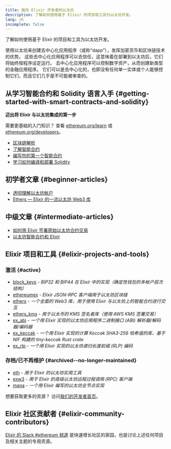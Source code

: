```yaml
---
title: 面向 Elixir 开发者的以太坊
description: 了解如何使用基于 Elixir 的项目和工具为以太坊开发。
lang: zh
incomplete: false
---
```


<FeaturedText>了解如何使用基于 Elixir 的项目和工具为以太坊开发。</FeaturedText>

使用以太坊来创建去中心化应用程序（或称“dapp”），发挥加密货币和区块链技术的优势。 这些去中心化应用程序可以去信任，这意味着在部署到以太坊后，它们将始终按程序设定运行。 去中心化应用程序可以控制数字资产，从而创建新类型的金融应用程序。 它们可以是去中心化的，也即没有任何单一实体或个人能够控制它们，而且它们几乎是不可能被审查的。

## 从学习智能合约和 Solidity 语言入手 {#getting-started-with-smart-contracts-and-solidity}

**迈出将 Elixir 与以太坊集成的第一步**

需要更基础的入门知识？ 查看 [ethereum.org/learn](/learn/) 或 [ethereum.org/developers](/developers/)。

- [区块链解析](https://kauri.io/article/d55684513211466da7f8cc03987607d5/blockchain-explained)
- [了解智能合约](https://kauri.io/article/e4f66c6079e74a4a9b532148d3158188/ethereum-101-part-5-the-smart-contract)
- [编写你的第一个智能合约](https://kauri.io/article/124b7db1d0cf4f47b414f8b13c9d66e2/remix-ide-your-first-smart-contract)
- [学习如何编译和部署 Solidity](https://kauri.io/article/973c5f54c4434bb1b0160cff8c695369/understanding-smart-contract-compilation-and-deployment)

## 初学者文章 {#beginner-articles}

- [透彻理解以太坊帐户](https://dev.to/q9/finally-understanding-ethereum-accounts-1kpe)
- [Ethers — Elixir 的一流以太坊 Web3 库](https://medium.com/@alisinabh/announcing-ethers-a-first-class-ethereum-web3-library-for-elixir-1d64e9409122)

## 中级文章 {#intermediate-articles}

- [如何用 Elixir 签署原始以太坊合约交易](https://kohlerjp.medium.com/how-to-sign-raw-ethereum-contract-transactions-with-elixir-f8822bcc813b)
- [以太坊智能合约和 Elixir](https://medium.com/agile-alpha/ethereum-smart-contracts-and-elixir-c7c4b239ddb4)

## Elixir 项目和工具 {#elixir-projects-and-tools}

### 激活 {#active}

- [block_keys](https://github.com/ExWeb3/block_keys) - _BIP32 和 BIP44 在 Elixir 中的实现（确定性钱包的多帐户层次结构）_
- [ethereumex](https://github.com/mana-ethereum/ethereumex) - _Elixir JSON-RPC 客户端用于以太坊区块链_
- [ethers](https://github.com/ExWeb3/elixir_ethers) - _一个全面的 Web3 库，用于使用 Elixir 与以太坊上的智能合约进行交互_
- [ethers_kms](https://github.com/ExWeb3/elixir_ethers_kms) - _用于以太币的 KMS 签名者库（使用 AWS KMS 签署交易）_
- [ex_abi](https://github.com/poanetwork/ex_abi) - _一个用 Elixir 实现的以太坊应用程序二进制接口 (ABI) 解析器/解码器/编码器_
- [ex_keccak](https://github.com/ExWeb3/ex_keccak) - _一个用 Elixir 实现的计算
  Keccak SHA3-256 哈希值的库，基于 NIF 构建的 tiny-keccak Rust crate_
- [ex_rlp](https://github.com/mana-ethereum/ex_rlp) - _一个用 Elixir 实现的以太坊递归长度前缀 (RLP) 编码_

### 存档/已不再维护 {#archived--no-longer-maintained}

- [eth](https://hex.pm/packages/eth) - _用于 Elixir 的以太坊实用工具_
- [exw3](https://github.com/hswick/exw3) - _用于 Elixir 的高级以太坊远程过程调用 (RPC) 客户端_
- [mana](https://github.com/mana-ethereum/mana) - _一个用 Elixir 编写的以太坊全节点实现_

想要获取更多的资源？ 访问[我们的开发者首页](/developers/)。

## Elixir 社区贡献者 {#elixir-community-contributors}

[Elixir 的 Slack #ethereum 频道](https://elixir-lang.slack.com/archives/C5RPZ3RJL) 是快速增长社区的家园，也是讨论上述任何项目及相关主题的专用资源。
